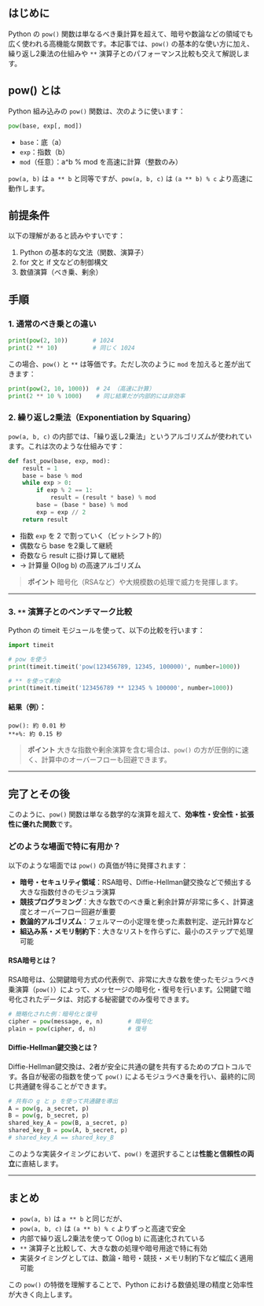 ## はじめに

Python の `pow()` 関数は単なるべき乗計算を超えて、暗号や数論などの領域でも広く使われる高機能な関数です。本記事では、`pow()` の基本的な使い方に加え、繰り返し2乗法の仕組みや `**` 演算子とのパフォーマンス比較も交えて解説します。

## pow() とは

Python 組み込みの `pow()` 関数は、次のように使います：

```python
pow(base, exp[, mod])
```

* `base`：底（a）
* `exp`：指数（b）
* `mod`（任意）：a^b % mod を高速に計算（整数のみ）

`pow(a, b)` は `a ** b` と同等ですが、`pow(a, b, c)` は `(a ** b) % c` より高速に動作します。

## 前提条件

以下の理解があると読みやすいです：

1. Python の基本的な文法（関数、演算子）
2. for 文と if 文などの制御構文
3. 数値演算（べき乗、剰余）

## 手順

### 1. 通常のべき乗との違い

```python
print(pow(2, 10))       # 1024
print(2 ** 10)          # 同じく 1024
```

この場合、`pow()` と `**` は等価です。ただし次のように `mod` を加えると差が出てきます：

```python
print(pow(2, 10, 1000))  # 24 （高速に計算）
print(2 ** 10 % 1000)    # 同じ結果だが内部的には非効率
```

### 2. 繰り返し2乗法（Exponentiation by Squaring）

`pow(a, b, c)` の内部では、「繰り返し2乗法」というアルゴリズムが使われています。これは次のような仕組みです：

```python
def fast_pow(base, exp, mod):
    result = 1
    base = base % mod
    while exp > 0:
        if exp % 2 == 1:
            result = (result * base) % mod
        base = (base * base) % mod
        exp = exp // 2
    return result
```

* 指数 `exp` を 2 で割っていく（ビットシフト的）
* 偶数なら base を2乗して継続
* 奇数なら result に掛け算して継続
* → 計算量 O(log b) の高速アルゴリズム

> **ポイント** 暗号化（RSAなど）や大規模数の処理で威力を発揮します。

---

### 3. `**` 演算子とのベンチマーク比較

Python の timeit モジュールを使って、以下の比較を行います：

```python
import timeit

# pow を使う
print(timeit.timeit('pow(123456789, 12345, 100000)', number=1000))

# ** を使って剰余
print(timeit.timeit('123456789 ** 12345 % 100000', number=1000))
```

#### 結果（例）：

```
pow(): 約 0.01 秒
**+%: 約 0.15 秒
```

> **ポイント** 大きな指数や剰余演算を含む場合は、`pow()` の方が圧倒的に速く、計算中のオーバーフローも回避できます。

---

## 完了とその後

このように、`pow()` 関数は単なる数学的な演算を超えて、**効率性・安全性・拡張性に優れた関数**です。

### どのような場面で特に有用か？

以下のような場面では `pow()` の真価が特に発揮されます：

* **暗号・セキュリティ領域**：RSA暗号、Diffie-Hellman鍵交換などで頻出する大きな指数付きのモジュラ演算
* **競技プログラミング**：大きな数でのべき乗と剰余計算が非常に多く、計算速度とオーバーフロー回避が重要
* **数論的アルゴリズム**：フェルマーの小定理を使った素数判定、逆元計算など
* **組込み系・メモリ制約下**：大きなリストを作らずに、最小のステップで処理可能

#### RSA暗号とは？

RSA暗号は、公開鍵暗号方式の代表例で、非常に大きな数を使ったモジュラべき乗演算（`pow()`）によって、メッセージの暗号化・復号を行います。公開鍵で暗号化されたデータは、対応する秘密鍵でのみ復号できます。

```python
# 簡略化された例：暗号化と復号
cipher = pow(message, e, n)       # 暗号化
plain = pow(cipher, d, n)         # 復号
```

#### Diffie-Hellman鍵交換とは？

Diffie-Hellman鍵交換は、2者が安全に共通の鍵を共有するためのプロトコルです。各自が秘密の指数を使って `pow()` によるモジュラべき乗を行い、最終的に同じ共通鍵を得ることができます。

```python
# 共有の g と p を使って共通鍵を導出
A = pow(g, a_secret, p)
B = pow(g, b_secret, p)
shared_key_A = pow(B, a_secret, p)
shared_key_B = pow(A, b_secret, p)
# shared_key_A == shared_key_B
```

このような実装タイミングにおいて、`pow()` を選択することは**性能と信頼性の両立**に直結します。

---

## まとめ

* `pow(a, b)` は `a ** b` と同じだが、
* `pow(a, b, c)` は `(a ** b) % c` よりずっと高速で安全
* 内部で繰り返し2乗法を使って O(log b) に高速化されている
* `**` 演算子と比較して、大きな数の処理や暗号用途で特に有効
* 実装タイミングとしては、数論・暗号・競技・メモリ制約下など幅広く適用可能

この `pow()` の特徴を理解することで、Python における数値処理の精度と効率性が大きく向上します。
